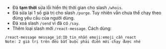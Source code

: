 - Đã **tạm thời** sửa lỗi hiển thị thời gian cho slash `/whois`.
- Đã sửa lại 1 số giá trị cho slash `/purge`. Tuy nhiên vẫn chưa thể chạy theo đúng yêu cầu của người dùng.
- Đã xoá slash `/send` vì đã có `/say`.
- Thêm loại slash mới `/react-message`. Cách dùng:
```
/react-message message_id:ID_tin_nhắn emoji:emoji_cần_react
Note: 2 giá trị trên đều bắt buộc phải điền mới chạy được nhé
```
